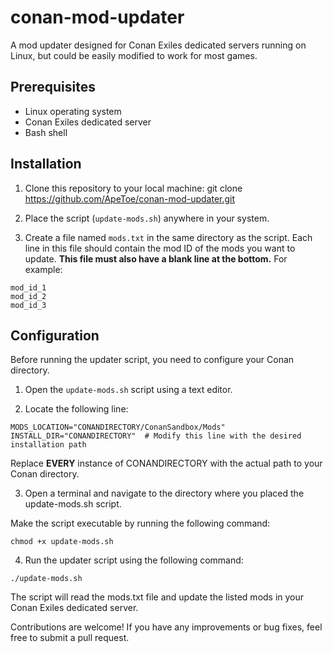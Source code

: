 # conan-mod-updater

A mod updater designed for Conan Exiles dedicated servers running on Linux, but could be easily modified to work for most games.

## Prerequisites
- Linux operating system
- Conan Exiles dedicated server
- Bash shell

## Installation

1. Clone this repository to your local machine:
git clone https://github.com/ApeToe/conan-mod-updater.git

2. Place the script (`update-mods.sh`) anywhere in your system.

3. Create a file named `mods.txt` in the same directory as the script. Each line in this file should contain the mod ID of the mods you want to update. **This file must also have a blank line at the bottom.** For example:
```
mod_id_1
mod_id_2
mod_id_3

```

## Configuration

Before running the updater script, you need to configure your Conan directory.

1. Open the `update-mods.sh` script using a text editor.

2. Locate the following line:
```
MODS_LOCATION="CONANDIRECTORY/ConanSandbox/Mods"
INSTALL_DIR="CONANDIRECTORY"  # Modify this line with the desired installation path
```
Replace **EVERY** instance of CONANDIRECTORY with the actual path to your Conan directory.

3. Open a terminal and navigate to the directory where you placed the update-mods.sh script.

Make the script executable by running the following command:
```
chmod +x update-mods.sh
```
4. Run the updater script using the following command:
```
./update-mods.sh
```
The script will read the mods.txt file and update the listed mods in your Conan Exiles dedicated server.



Contributions are welcome! If you have any improvements or bug fixes, feel free to submit a pull request.
